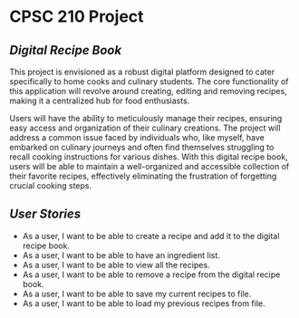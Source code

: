 # CPSC 210 Project

## *Digital Recipe Book*

This project is envisioned as a robust digital platform designed to cater specifically to 
home cooks and culinary students. The core functionality of this application will revolve around creating,
editing and removing recipes, making it a centralized hub for food enthusiasts.

Users will have the ability to meticulously manage their recipes, ensuring easy access and 
organization of their culinary creations. The project will address a common issue faced by individuals 
who, like myself, have embarked on culinary journeys and often find themselves struggling to recall 
cooking instructions for various dishes. With this digital recipe book, users will be able to maintain 
a well-organized and accessible collection of their favorite recipes, effectively eliminating the 
frustration of forgetting crucial cooking steps.

## *User Stories*

- As a user, I want to be able to create a recipe and add it to the digital recipe book.
- As a user, I want to be able to have an ingredient list.
- As a user, I want to be able to view all the recipes.
- As a user, I want to be able to remove a recipe from the digital recipe book.
- As a user, I want to be able to save my current recipes to file.
- As a user, I want to be able to load my previous recipes from file.

